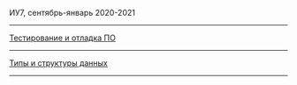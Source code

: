 ИУ7, сентябрь-январь 2020-2021

____________________________________
[Тестирование и отладка ПО](testing_and_debugging.md)
____________________________________
[Типы и структуры данных](data_types_and_structures.md)
____________________________________
